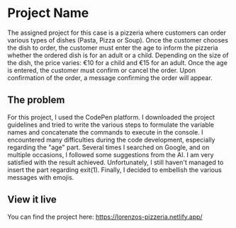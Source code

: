 # Project Name
The assigned project for this case is a pizzeria where customers can order various types of dishes (Pasta, Pizza or Soup). Once the customer chooses the dish to order, the customer  must enter the age to inform the pizzeria whether the ordered dish is for an adult or a child. Depending on the size of the dish, the price varies: €10 for a child and €15 for an adult. Once the age is entered, the customer must confirm or cancel the order. Upon confirmation of the order, a message confirming the order will appear.

## The problem

For this project, I used the CodePen platform. I downloaded the project guidelines and tried to write the various steps to formulate the variable names and concatenate the commands to execute in the console. I encountered many difficulties during the code development, especially regarding the "age" part. Several times I searched on Google, and on multiple occasions, I followed some suggestions from the AI. I am very satisfied with the result achieved. Unfortunately, I still haven't managed to insert the part regarding exit(1).
Finally, I decided to embellish the various messages with emojis. 
## View it live

You can find the project here: https://lorenzos-pizzeria.netlify.app/
